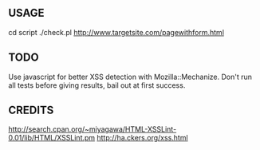 USAGE
-----
cd script
./check.pl http://www.targetsite.com/pagewithform.html

TODO
-----
Use javascript for better XSS detection with Mozilla::Mechanize.
Don't run all tests before giving results, bail out at first success.

CREDITS
-------
http://search.cpan.org/~miyagawa/HTML-XSSLint-0.01/lib/HTML/XSSLint.pm
http://ha.ckers.org/xss.html
